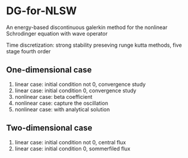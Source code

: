 # DG-for-NLSW
An energy-based discontinuous galerkin method for the nonlinear Schrodinger equation with wave operator

Time discretization: strong stability preseving runge kutta methods, five stage fourth order

## One-dimensional case
1. linear case: initial condition not 0, convergence study
2. linear case: initial condition 0, convergence study
3. nonlinear case: beta coefficient
4. nonlinear case: capture the oscillation
5. nonlinear case: with analytical solution

## Two-dimensional case
1. linear case: initial condition not 0, central flux
2. linear case: initial condition 0, sommerfiled flux

